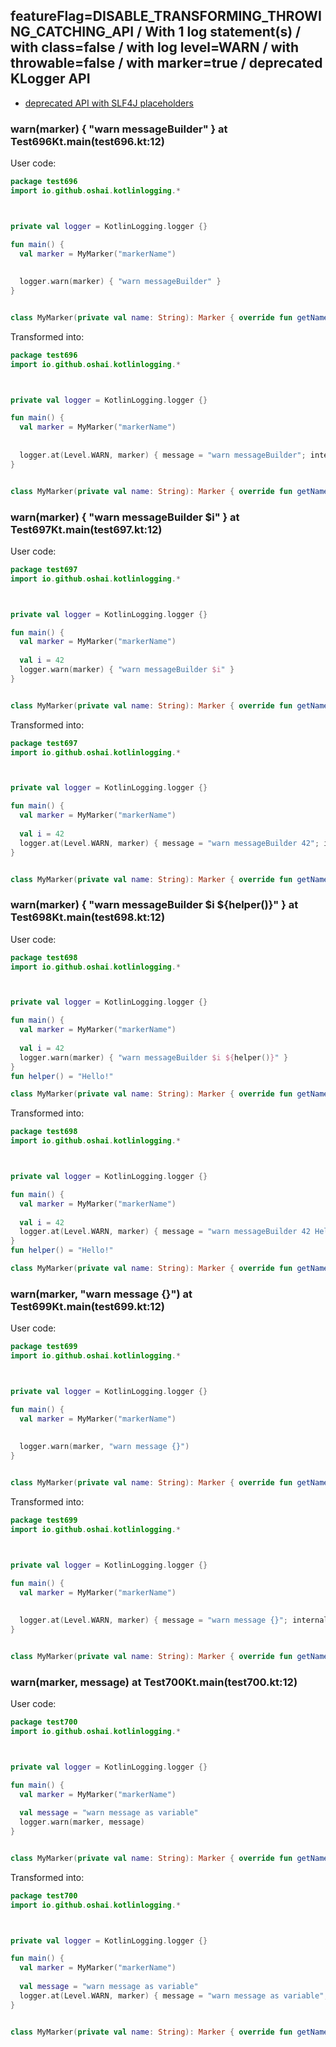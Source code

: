 ## featureFlag=DISABLE_TRANSFORMING_THROWING_CATCHING_API / With 1 log statement(s) / with class=false / with log level=WARN / with throwable=false / with marker=true / deprecated KLogger API

* [deprecated API with SLF4J placeholders](deprecated-slf4j-placeholders.md)

###  warn(marker) { "warn messageBuilder" } at Test696Kt.main(test696.kt:12)

User code:
```kotlin
package test696
import io.github.oshai.kotlinlogging.*



private val logger = KotlinLogging.logger {}

fun main() {
  val marker = MyMarker("markerName")
  
  
  logger.warn(marker) { "warn messageBuilder" }
}


class MyMarker(private val name: String): Marker { override fun getName() = name }

```
  
Transformed into:
```kotlin
package test696
import io.github.oshai.kotlinlogging.*



private val logger = KotlinLogging.logger {}

fun main() {
  val marker = MyMarker("markerName")
  
  
  logger.at(Level.WARN, marker) { message = "warn messageBuilder"; internalCompilerData = KLoggingEventBuilder.InternalCompilerData(messageTemplate = "\"warn messageBuilder\"", className = "test696.Test696Kt", methodName = "main", fileName = "test696.kt", lineNumber = 12)
}


class MyMarker(private val name: String): Marker { override fun getName() = name }

```

###  warn(marker) { "warn messageBuilder $i" } at Test697Kt.main(test697.kt:12)

User code:
```kotlin
package test697
import io.github.oshai.kotlinlogging.*



private val logger = KotlinLogging.logger {}

fun main() {
  val marker = MyMarker("markerName")
  
  val i = 42
  logger.warn(marker) { "warn messageBuilder $i" }
}


class MyMarker(private val name: String): Marker { override fun getName() = name }

```
  
Transformed into:
```kotlin
package test697
import io.github.oshai.kotlinlogging.*



private val logger = KotlinLogging.logger {}

fun main() {
  val marker = MyMarker("markerName")
  
  val i = 42
  logger.at(Level.WARN, marker) { message = "warn messageBuilder 42"; internalCompilerData = KLoggingEventBuilder.InternalCompilerData(messageTemplate = "\"warn messageBuilder $i\"", className = "test697.Test697Kt", methodName = "main", fileName = "test697.kt", lineNumber = 12)
}


class MyMarker(private val name: String): Marker { override fun getName() = name }

```

###  warn(marker) { "warn messageBuilder $i ${helper()}" } at Test698Kt.main(test698.kt:12)

User code:
```kotlin
package test698
import io.github.oshai.kotlinlogging.*



private val logger = KotlinLogging.logger {}

fun main() {
  val marker = MyMarker("markerName")
  
  val i = 42
  logger.warn(marker) { "warn messageBuilder $i ${helper()}" }
}
fun helper() = "Hello!"

class MyMarker(private val name: String): Marker { override fun getName() = name }

```
  
Transformed into:
```kotlin
package test698
import io.github.oshai.kotlinlogging.*



private val logger = KotlinLogging.logger {}

fun main() {
  val marker = MyMarker("markerName")
  
  val i = 42
  logger.at(Level.WARN, marker) { message = "warn messageBuilder 42 Hello!"; internalCompilerData = KLoggingEventBuilder.InternalCompilerData(messageTemplate = "\"warn messageBuilder $i ${helper()}\"", className = "test698.Test698Kt", methodName = "main", fileName = "test698.kt", lineNumber = 12)
}
fun helper() = "Hello!"

class MyMarker(private val name: String): Marker { override fun getName() = name }

```

###  warn(marker, "warn message {}") at Test699Kt.main(test699.kt:12)

User code:
```kotlin
package test699
import io.github.oshai.kotlinlogging.*



private val logger = KotlinLogging.logger {}

fun main() {
  val marker = MyMarker("markerName")
  
  
  logger.warn(marker, "warn message {}")
}


class MyMarker(private val name: String): Marker { override fun getName() = name }

```
  
Transformed into:
```kotlin
package test699
import io.github.oshai.kotlinlogging.*



private val logger = KotlinLogging.logger {}

fun main() {
  val marker = MyMarker("markerName")
  
  
  logger.at(Level.WARN, marker) { message = "warn message {}"; internalCompilerData = KLoggingEventBuilder.InternalCompilerData(messageTemplate = "\"warn message {}\"", className = "test699.Test699Kt", methodName = "main", fileName = "test699.kt", lineNumber = 12)
}


class MyMarker(private val name: String): Marker { override fun getName() = name }

```

###  warn(marker, message) at Test700Kt.main(test700.kt:12)

User code:
```kotlin
package test700
import io.github.oshai.kotlinlogging.*



private val logger = KotlinLogging.logger {}

fun main() {
  val marker = MyMarker("markerName")
  
  val message = "warn message as variable"
  logger.warn(marker, message)
}


class MyMarker(private val name: String): Marker { override fun getName() = name }

```
  
Transformed into:
```kotlin
package test700
import io.github.oshai.kotlinlogging.*



private val logger = KotlinLogging.logger {}

fun main() {
  val marker = MyMarker("markerName")
  
  val message = "warn message as variable"
  logger.at(Level.WARN, marker) { message = "warn message as variable"; internalCompilerData = KLoggingEventBuilder.InternalCompilerData(messageTemplate = "message", className = "test700.Test700Kt", methodName = "main", fileName = "test700.kt", lineNumber = 12)
}


class MyMarker(private val name: String): Marker { override fun getName() = name }

```
